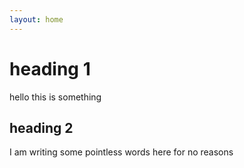 ```yaml
---
layout: home
---
```


# heading 1

hello this is something

## heading 2

I am writing some pointless words here for no reasons